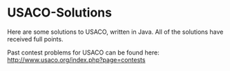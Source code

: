 # USACO-Solutions
Here are some solutions to USACO, written in Java. All of the solutions have received full points.

Past contest problems for USACO can be found here: http://www.usaco.org/index.php?page=contests

